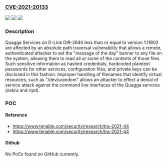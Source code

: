 ### [CVE-2021-20133](https://cve.mitre.org/cgi-bin/cvename.cgi?name=CVE-2021-20133)
![](https://img.shields.io/static/v1?label=Product&message=Quagga%20Services%20on%20D-Link%20DIR-2640%20Routers&color=blue)
![](https://img.shields.io/static/v1?label=Version&message=n%2Fa&color=blue)
![](https://img.shields.io/static/v1?label=Vulnerability&message=Absolute%20Path%20Traversal%20with%20Read%20Access&color=brighgreen)

### Description

Quagga Services on D-Link DIR-2640 less than or equal to version 1.11B02 are affected by an absolute path traversal vulnerability that allows a remote, authenticated attacker to set the "message of the day" banner to any file on the system, allowing them to read all or some of the contents of those files. Such sensitive information as hashed credentials, hardcoded plaintext passwords for other services, configuration files, and private keys can be disclosed in this fashion. Improper handling of filenames that identify virtual resources, such as "/dev/urandom" allows an attacker to effect a denial of service attack against the command line interfaces of the Quagga services (zebra and ripd).

### POC

#### Reference
- https://www.tenable.com/security/research/tra-2021-44
- https://www.tenable.com/security/research/tra-2021-44

#### Github
No PoCs found on GitHub currently.

